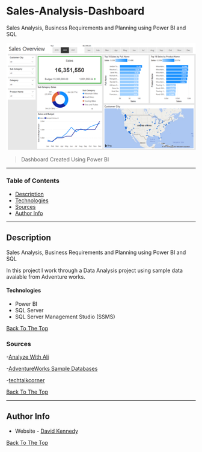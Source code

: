 # Sales-Analysis-Dashboard
Sales Analysis, Business Requirements and Planning using  Power BI and SQL


![Viz1](https://github.com/dekennedy/Sales-Analysis-Dashboard/blob/main/Sales%20DashBoard.PNG)
> Dashboard Created Using Power BI




---

### Table of Contents

- [Description](#description)
- [Technologies](#Technologies)
- [Sources](#Sources)
- [Author Info](#author-info)

---

## Description
Sales Analysis, Business Requirements and Planning using Power BI and SQL

In this project I work through a Data Analysis project using sample data avaiable from Adventure works.  


#### Technologies

- Power BI
- SQL Server
- SQL Server Management Studio (SSMS)

[Back To The Top](#Sales-Analysis-Dashboard)

### Sources

-[Analyze With Ali](https://www.youtube.com/channel/UCaDh-eU-lds_d9kS976vBVw)

-[AdventureWorks Sample Databases](https://docs.microsoft.com/en-us/sql/samples/adventureworks-install-configure?view=sql-server-ver15&tabs=ssms)

-[techtalkcorner](https://github.com/techtalkcorner/SampleDemoFiles/blob/master/Database/AdventureWorks/Update_AdventureWorksDW_Data.sql)


[Back To The Top](#Sales-Analysis-Dashboard)

---

## Author Info

- Website - [David Kennedy](https://linkedin.com/in/david-e-kennedy)

[Back To The Top](#Sales-Analysis-Dashboard)
